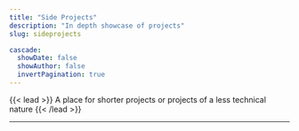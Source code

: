 ```yaml
---
title: "Side Projects"
description: "In depth showcase of projects"
slug: sideprojects

cascade:
  showDate: false
  showAuthor: false
  invertPagination: true
---
```


{{< lead >}}
A place for shorter projects or projects of a less technical nature 
{{< /lead >}}


---

